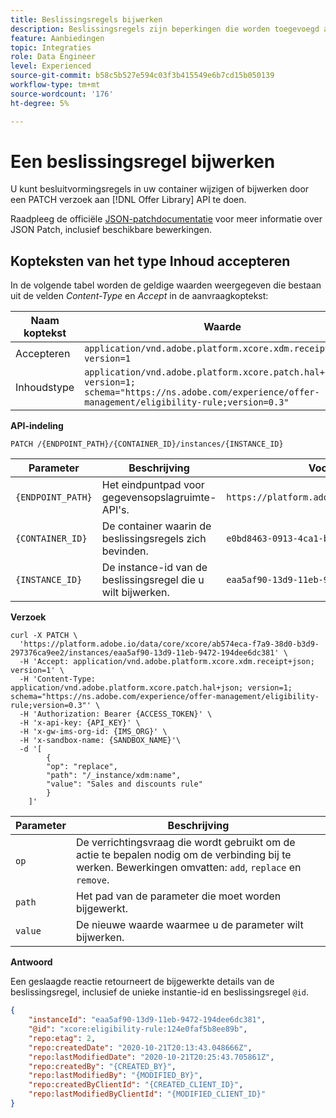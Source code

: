 ```yaml
---
title: Beslissingsregels bijwerken
description: Beslissingsregels zijn beperkingen die worden toegevoegd aan een gepersonaliseerd aanbod en die worden toegepast op een profiel om te bepalen of het in aanmerking komt voor een aanbieding.
feature: Aanbiedingen
topic: Integraties
role: Data Engineer
level: Experienced
source-git-commit: b58c5b527e594c03f3b415549e6b7cd15b050139
workflow-type: tm+mt
source-wordcount: '176'
ht-degree: 5%

---
```


# Een beslissingsregel bijwerken

U kunt besluitvormingsregels in uw container wijzigen of bijwerken door een PATCH verzoek aan [!DNL Offer Library] API te doen.

Raadpleeg de officiële [JSON-patchdocumentatie](http://jsonpatch.com/) voor meer informatie over JSON Patch, inclusief beschikbare bewerkingen.

## Kopteksten van het type Inhoud accepteren

In de volgende tabel worden de geldige waarden weergegeven die bestaan uit de velden *Content-Type* en *Accept* in de aanvraagkoptekst:

| Naam koptekst | Waarde |
| ----------- | ----- |
| Accepteren | `application/vnd.adobe.platform.xcore.xdm.receipt+json; version=1` |
| Inhoudstype | `application/vnd.adobe.platform.xcore.patch.hal+json; version=1; schema="https://ns.adobe.com/experience/offer-management/eligibility-rule;version=0.3"` |

**API-indeling**

```http
PATCH /{ENDPOINT_PATH}/{CONTAINER_ID}/instances/{INSTANCE_ID}
```

| Parameter | Beschrijving | Voorbeeld |
| --------- | ----------- | ------- |
| `{ENDPOINT_PATH}` | Het eindpuntpad voor gegevensopslagruimte-API&#39;s. | `https://platform.adobe.io/data/core/xcore/` |
| `{CONTAINER_ID}` | De container waarin de beslissingsregels zich bevinden. | `e0bd8463-0913-4ca1-bd84-6309134ca1f6` |
| `{INSTANCE_ID}` | De instance-id van de beslissingsregel die u wilt bijwerken. | `eaa5af90-13d9-11eb-9472-194dee6dc381` |

**Verzoek**

```shell
curl -X PATCH \
  'https://platform.adobe.io/data/core/xcore/ab574eca-f7a9-38d0-b3d9-297376ca9ee2/instances/eaa5af90-13d9-11eb-9472-194dee6dc381' \
  -H 'Accept: application/vnd.adobe.platform.xcore.xdm.receipt+json; version=1' \
  -H 'Content-Type: application/vnd.adobe.platform.xcore.patch.hal+json; version=1; schema="https://ns.adobe.com/experience/offer-management/eligibility-rule;version=0.3"' \
  -H 'Authorization: Bearer {ACCESS_TOKEN}' \
  -H 'x-api-key: {API_KEY}' \
  -H 'x-gw-ims-org-id: {IMS_ORG}' \
  -H 'x-sandbox-name: {SANDBOX_NAME}'\
  -d '[
        {
        "op": "replace",
        "path": "/_instance/xdm:name",
        "value": "Sales and discounts rule"
        }
    ]'
```

| Parameter | Beschrijving |
| --------- | ----------- |
| `op` | De verrichtingsvraag die wordt gebruikt om de actie te bepalen nodig om de verbinding bij te werken. Bewerkingen omvatten: `add`, `replace` en `remove`. |
| `path` | Het pad van de parameter die moet worden bijgewerkt. |
| `value` | De nieuwe waarde waarmee u de parameter wilt bijwerken. |

**Antwoord**

Een geslaagde reactie retourneert de bijgewerkte details van de beslissingsregel, inclusief de unieke instantie-id en beslissingsregel `@id`.

```json
{
    "instanceId": "eaa5af90-13d9-11eb-9472-194dee6dc381",
    "@id": "xcore:eligibility-rule:124e0faf5b8ee89b",
    "repo:etag": 2,
    "repo:createdDate": "2020-10-21T20:13:43.048666Z",
    "repo:lastModifiedDate": "2020-10-21T20:25:43.705861Z",
    "repo:createdBy": "{CREATED_BY}",
    "repo:lastModifiedBy": "{MODIFIED_BY}",
    "repo:createdByClientId": "{CREATED_CLIENT_ID}",
    "repo:lastModifiedByClientId": "{MODIFIED_CLIENT_ID}"
}
```
